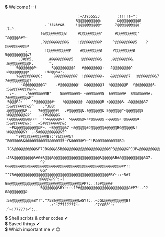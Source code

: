 💲 Welcome ! :-)
                                                                                                    
                                                                                                    
                                     :~7JY5555J        :!!!!!~^:.                                   
                                    B@@@@@@@@@@:       &@@@@@@@@@G                                  
                      .^?5GB#&B     !@@@@@@@@@@~      7@@@@@@@@@@^    .7~^.                         
                    !&@@@@@@@@@B     #@@@@@@@@@?      #@@@@@@@@@7    ^&@@@@&#Y~                     
                    .P@@@@@@@@@@G    !@@@@@@@@@P     ^@@@@@@@@@5    ?@@@@@@@@@@P                    
             ..       !@@@@@@@@@@P    #@@@@@@@@B     P@@@@@@@@B    5@@@@@@@@@&7                     
          .J#@@5.      .#@@@@@@@@@5   !@@@@@@@@&    .@@@@@@@@&.  .B@@@@@@@@@P.       ^.             
         5@@@@@@@P:      5@@@@@@@@@J   #@@@@@@@@:   J@@@@@@@@^  :&@@@@@@@@#^      :5&@@&G?.         
         Y&@@@@@@@@G:     7@@@@@@@@@7  !@@@@@@@@~   &@@@@@@@7  !@@@@@@@@&7      7#@@@@@@@@@?        
           ~G@@@@@@@@G^    .#@@@@@@@@!  &@@@@@@@J  !@@@@@@@P  Y@@@@@@@@5.    :5&@@@@@@@@&P~.        
      :~.    .?#@@@@@@@B^    5@@@@@@@@~ ~@@@@@@@5  B@@@@@@#  B@@@@@@@#:    7#@@@@@@@@&P^            
     5@@@BJ:    ^P@@@@@@@#~   !@@@@@@@@: &@@@@@@B :@@@@@@&..&@@@@@@&7   :5&@@@@@@@&5^    .^JBB:     
    .@@@@@@@&P!.   7#@@@@@@#!  .#@@@@@@&.!@@@@@@& 5@@@@@@^~@@@@@@@5   !#@@@@@@@&5^   .~Y#&@@@@G     
     B@@@@@@@@@@BJ:  :5&@@@@@&7  5@@@@@@&:#@@@@@@~&@@@@@JJ@@@@@@B. :5&@@@@@@&5:  .~5#@@@@@@@@&:     
      ~P&@@@@@@@@@@&P~. ~B@@@@@&7 ~&@@@@@#J@@@@@@#@@@@@BG@@@@@&! !#@@@@@@&Y: .~5#@@@@@@@@@&5^       
         ^Y#@@@@@@@@@@@B?:^Y&@@@@&?^B@@@@@&&@@@@@@@@@@@&@@@@@5~Y&@@@@@#Y~^!P&@@@@@@@@@@BJ:          
            .7G&@@@@@@@@@@&P7JB&@@@&5B@@@@@@@@@@@@@@@@@@@@@&PB@@@@@&PJJP&@@@@@@@@@@&5~.             
                :JB&@@@@@@@@@&#G#&@@@&@@@@@@@@@@@@@@@@@@@@@&@@@@@&B#&@@@@@@@@@@&G7.                 
                    ^?G&@@@@@@@@@@@@@@@@@@@@@@@@@@@@@@@@@@@@@@@@@@@@@@@@@@@#P!:                     
                    GG?^^75#@@@@@@@@@@@@@@@@@@@@@@@@@@@@@@@@@@@@@@@@@@&BY~::~5#7                    
                   !@@@@&P?^:~?G&@@@@@@@@@@@@@@@@@@@@@@@@@@@@@@@@@#P7:.:!5#@@@@#                    
                    5@@@@@@@&BY~::~?P#@@@@@@@@@@@@@@@@@@@@@@&#P7^..^?G&@@@@@@@&:                    
                     :5&@@@@@@@@@&BY!^.^75B&@@@@@@@@@@&#GY!:..~JG&@@@@@@@@@@B!                      
                        .:^~777????7~:      .^7YGBPJ~:       .^~!77777!~^:..                        
                                                                                                    
💲 Shell scripts & other codes ✔                                                                                                   
💲 Saved things ✔                                                                                                                 
💲 Which important me ✔ 😉                                                                                                       
